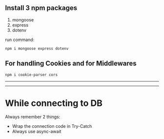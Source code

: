 ## Install 3 npm packages

1. mongoose
2. express
3. dotenv

run command:

```
npm i mongoose express dotenv
```

## For handling Cookies and for Middlewares

```
npm i cookie-parser cors
```

<hr>
<hr>

# While connecting to DB

Always remember 2 things:

- Wrap the connection code in Try-Catch
- Always use async-await
